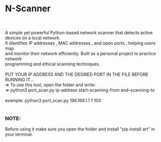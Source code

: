 <h1>N-Scanner</h1>
</br></br>
A simple yet powerful Python-based network scanner that detects active devices on a local network.</br> It identifies IP addresses , MAC addresses , and open ports , helping users map </br>and monitor their network efficiently. Built as a personal project to practice network</br> programming and ethical scanning techniques. 
</br></br>
PUT YOUR IP ADDRESS AND THE DESIRED PORT IN THE FILE BEFORE RUNNING IT...
</br>
=> To use this tool, open the folder and write: </br>=> python3 port_scan.py ip-address start-scanning-from end-scanning-to
</br> </br> example: python3 port_scan.py 196.168.1.1 1 100
</br></br>
<h3>NOTE:</h3> Before using it make sure you open the folder and install "pip install art" in your terminal.



